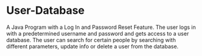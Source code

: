 # User-Database
A Java Program with a Log In and Password Reset Feature. The user logs in with a predetermined username and password and gets access to a user database. The user can search for certain people by searching with different parameters, update info or delete a user from the database.
